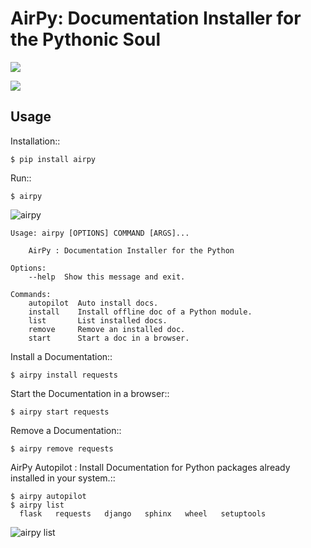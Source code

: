 AirPy: Documentation Installer for the Pythonic Soul
====================================================

![](https://travis-ci.org/kevinaloys/airpy.svg)

![](https://pypip.in/download/airpy/badge.svg?style=flat)



Usage
-----

Installation::

    $ pip install airpy
    
Run::

    $ airpy

![airpy](http://i.imgur.com/8ovPxQg.png?1)

    Usage: airpy [OPTIONS] COMMAND [ARGS]...

        AirPy : Documentation Installer for the Python

    Options:
        --help  Show this message and exit.

    Commands:
        autopilot  Auto install docs.
        install    Install offline doc of a Python module.
        list       List installed docs.
        remove     Remove an installed doc.
        start      Start a doc in a browser.


Install a Documentation::

    $ airpy install requests

Start the Documentation in a browser::
    
    $ airpy start requests

Remove a Documentation::

    $ airpy remove requests

AirPy Autopilot : Install Documentation for Python packages already installed in your system.::

    $ airpy autopilot
    $ airpy list
      flask   requests   django   sphinx   wheel   setuptools

![airpy list](http://imgur.com/8VHRkeK)
